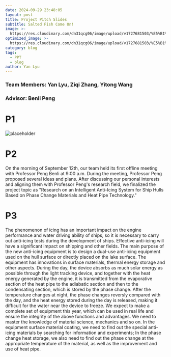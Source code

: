 ```yaml
---
date: 2024-09-29 23:48:05
layout: post
title: Project Pitch Slides
subtitle: Salted Fish Come On!
image: >-
  https://res.cloudinary.com/dn31qcg06/image/upload/v1727681503/%E5%B1%8F%E5%B9%95%E6%88%AA%E5%9B%BE_2024-09-30_153108_dr2jaf.png
optimized_image: >-
  https://res.cloudinary.com/dn31qcg06/image/upload/v1727681503/%E5%B1%8F%E5%B9%95%E6%88%AA%E5%9B%BE_2024-09-30_153108_dr2jaf.png
category: blog
tags:
  - PPT
  - blog
author: Yan Lyu
---
```


### Team Members: Yan Lyu, Ziqi Zhang, Yitong Wang
### Advisor: Benli Peng

# P1
![placeholder](https://res.cloudinary.com/dn31qcg06/image/upload/v1727681503/%E5%B1%8F%E5%B9%95%E6%88%AA%E5%9B%BE_2024-09-30_153108_dr2jaf.png)
 

# P2
On the morning of September 12th, our team held its first offline meeting with Professor Peng Benli at 9:00 a.m. During the meeting, Professor Peng proposed several ideas and plans. After discussing our personal interests and aligning them with Professor Peng's research field, we finalized the project topic as "Research on an Intelligent Anti-Icing System for Ship Hulls Based on Phase Change Materials and Heat Pipe Technology."

# P3
The phenomenon of icing has an important impact on the engine performance and water driving ability of ships, so it is necessary to carry out anti-icing tests during the development of ships. Effective anti-icing will have a significant impact on shipping and other fields. The main purpose of the new anti-icing equipment is to design a dual-use anti-icing equipment used on the hull surface or directly placed on the lake surface. The equipment has innovations in surface materials, thermal energy storage and other aspects. During the day, the device absorbs as much solar energy as possible through the light tracking device, and together with the heat energy generated by the engine, it is transmitted from the evaporative section of the heat pipe to the adiabatic section and then to the condensating section, which is stored by the phase change. After the temperature changes at night, the phase changes reversly compared with the day, and the heat energy stored during the day is released, making it difficult for the water near the device to freeze. We expect to make a complete set of equipment this year, which can be used in real life and ensure the integrity of the above functions and advantages. We need to master the knowledge of material science, mechanics and so on. In the equipment surface material coating, we need to find out the special anti-icing materials by searching for information and experiments; In the phase change heat storage, we also need to find out the phase change at the appropriate temperature of the material, as well as the improvement and use of heat pipe.






